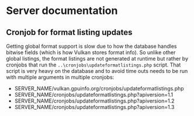 # Server documentation

## Cronjob for format listing updates

Getting global format support is slow due to how the database handles bitwise fields (which is how Vulkan stores format info). So unlike other global listings, the format listings are not generated at runtime but rather by cronjobs that run the `..\cronjobs\updateformatlistings.php` script. That script is very heavy on the database and to avoid time outs needs to be run with multiple arguments in multiple cronjobs:

* SERVER_NAME/vulkan.gpuinfo.org/cronjobs/updateformatlistings.php
* SERVER_NAME/cronjobs/updateformatlistings.php?apiversion=1.1
* SERVER_NAME/cronjobs/updateformatlistings.php?apiversion=1.2
* SERVER_NAME/cronjobs/updateformatlistings.php?apiversion=1.3


